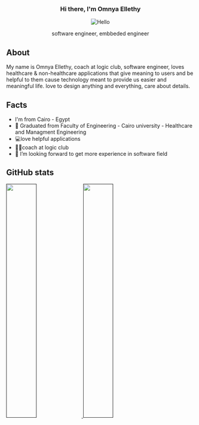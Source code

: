 <div align="center">
  
  ### Hi there, I'm Omnya Ellethy 
  ![Hello](https://github.com/Omnya-Ellethy/Omnya-Ellethy/assets/62246178/cfa067b8-269e-46a6-bb42-dba77b4b9c29)


  software engineer, embbeded engineer
</div>

About
------------
My name is Omnya Ellethy, coach at logic club, software engineer, loves healthcare & non-healthcare applications that give meaning to users and be helpful to them cause technology meant to provide us easier and meaningful life. love to design anything and everything, care about details.

Facts
------------
-  I'm from Cairo - Egypt 
- 🏫 Graduated from Faculty of Engineering - Cairo university - Healthcare and Managment Engineering
- 💻love helpful applications
- 👩‍🏫coach at logic club
- 🤔 I’m looking forward to get more experience in software field

GitHub stats
------------
<p align="left">
  <a href="">
    <img width="40%" src="https://github-readme-stats.vercel.app/api?username=Omnya-Ellethy&show_icons=true&theme=aura_dark&hide_border=true" />
    <img width="40%" src="https://github-readme-stats.vercel.app/api/top-langs/?username=Omnya-Ellethy&theme=dracula&layout=compact" />
    
  </a>
</p>

<!--
**Omnya-Ellethy/Omnya-Ellethy** is a ✨ _special_ ✨ repository because its `README.md` (this file) appears on your GitHub profile...

Here are some ideas to get you started:

- 🔭 I’m currently working on ...
- 🌱 I’m currently learning ...
- 👯 I’m looking to collaborate on ...
- 🤔 I’m looking for help with ...
- 💬 Ask me about ...
- 📫 How to reach me: ...
- 😄 Pronouns: ...
- ⚡ Fun fact: ...
-->
